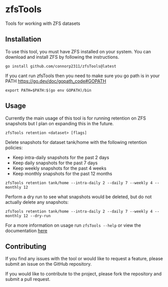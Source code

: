 # zfsTools

Tools for working with ZFS datasets

## Installation

To use this tool, you must have ZFS installed on your system. You can download and install ZFS by following the instructions.

```
go install github.com/connorp2311/zfsTools@latest
```

If you cant run zfsTools then you need to make sure you go path is in your PATH
https://go.dev/doc/gopath_code#GOPATH

```
export PATH=$PATH:$(go env GOPATH)/bin
```

## Usage

Currently the main usage of this tool is for running retention on ZFS snapshots but I plan on expanding this in the future.
```
zfsTools retention <dataset> [flags]
```

Delete snapshots for dataset tank/home with the following retention policies:

* Keep intra-daily snapshots for the past 2 days
* Keep daily snapshots for the past 7 days
* Keep weekly snapshots for the past 4 weeks
* Keep monthly snapshots for the past 12 months

```
zfsTools retention tank/home --intra-daily 2 --daily 7 --weekly 4 --monthly 12
```

Perform a dry run to see what snapshots would be deleted, but do not actually delete any snapshots:

```
zfsTools retention tank/home --intra-daily 2 --daily 7 --weekly 4 --monthly 12 --dry-run
```


For a more information on usage run `zfsTools --help` or view the documentation [here](docs/zfsTools.md)

## Contributing

If you find any issues with the tool or would like to request a feature, please submit an issue on the GitHub repository.

If you would like to contribute to the project, please fork the repository and submit a pull request.